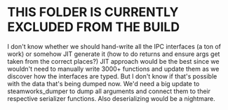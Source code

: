 # THIS FOLDER IS CURRENTLY EXCLUDED FROM THE BUILD
I don't know whether we should hand-write all the IPC interfaces (a ton of work) or somehow JIT generate it (how to do returns and ensure args get taken from the correct places?)
JIT approach would be the best since we wouldn't need to manually write 3000+ functions and update them as we discover how the interfaces are typed.
But I don't know if that's possible with the data that's being dumped now. We'd need a big update to steamworks_dumper to dump all arguments and connect them to their respective serializer functions.
Also deserializing would be a nightmare.